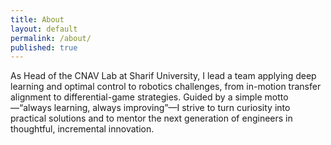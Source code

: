 ```yaml
---
title: About
layout: default
permalink: /about/
published: true
---
```



As Head of the CNAV Lab at Sharif University, I lead a team applying deep learning and optimal control to robotics challenges, from in-motion transfer alignment to differential-game strategies. Guided by a simple motto—“always learning, always improving”—I strive to turn curiosity into practical solutions and to mentor the next generation of engineers in thoughtful, incremental innovation.